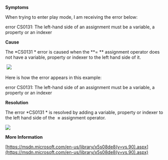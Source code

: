 
        

**Symptoms** 

When trying to enter play mode, I am receiving the error below:

error CS0131: The left-hand side of an assignment must be a variable, a   
property or an indexer

**Cause** 

The *CS0131 * error is caused when the **= ** assignment operator does not have a variable, property or indexer to the left hand side of it.

 ![](/hc/en-us/article_attachments/202203373/CS0131_a.png)

Here is how the error appears in this example:

error CS0131: The left-hand side of an assignment must be a variable, a   
property or an indexer

**Resolution** 

The error *CS0131 * is resolved by adding a variable, property or indexer to the left hand side of the  **=** assignment operator.

![](/hc/en-us/article_attachments/202049706/CS0131_b.png)

**More Information** 

[https://msdn.microsoft.com/en-us/library/x5s08de8(v=vs.90).aspx](https://msdn.microsoft.com/en-us/library/x5s08de8(v=vs.90).aspx)

      